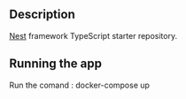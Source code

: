 ## Description

[Nest](https://github.com/nestjs/nest) framework TypeScript starter repository.

## Running the app

<!-- ```bash
# development
$ npm run start

# watch mode
$ npm run start:dev

# production mode
$ npm run start:prod
``` -->
 Run the comand : docker-compose up
<!-- ## Test

```bash
# unit tests
$ npm run test

# e2e tests
$ npm run test:e2e

# test coverage
$ npm run test:cov
```

## Support

Nest is an MIT-licensed open source project. It can grow thanks to the sponsors and support by the amazing backers. If you'd like to join them, please [read more here](https://docs.nestjs.com/support).

## Stay in touch

- Author - [Kamil Myśliwiec](https://kamilmysliwiec.com)
- Website - [https://nestjs.com](https://nestjs.com/)
- Twitter - [@nestframework](https://twitter.com/nestframework)

## License

  Nest is [MIT licensed](LICENSE). -->
